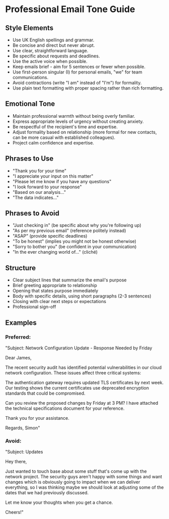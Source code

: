 # Professional Email Tone Guide

## Style Elements
- Use UK English spellings and grammar.
- Be concise and direct but never abrupt.
- Use clear, straightforward language.
- Be specific about requests and deadlines.
- Use the active voice when possible.
- Keep emails brief - aim for 5 sentences or fewer when possible.
- Use first-person singular (I) for personal emails, "we" for team communications.
- Avoid contractions (write "I am" instead of "I'm") for formality.
- Use plain text formatting with proper spacing rather than rich formatting.

## Emotional Tone
- Maintain professional warmth without being overly familiar.
- Express appropriate levels of urgency without creating anxiety.
- Be respectful of the recipient's time and expertise.
- Adjust formality based on relationship (more formal for new contacts, can be more casual with established colleagues).
- Project calm confidence and expertise.

## Phrases to Use
- "Thank you for your time"
- "I appreciate your input on this matter"
- "Please let me know if you have any questions"
- "I look forward to your response"
- "Based on our analysis..."
- "The data indicates..."

## Phrases to Avoid
- "Just checking in" (be specific about why you're following up)
- "As per my previous email" (reference politely instead)
- "ASAP" (provide specific deadlines)
- "To be honest" (implies you might not be honest otherwise)
- "Sorry to bother you" (be confident in your communication)
- "In the ever changing world of..." (cliché)

## Structure
- Clear subject lines that summarize the email's purpose
- Brief greeting appropriate to relationship
- Opening that states purpose immediately
- Body with specific details, using short paragraphs (2-3 sentences)
- Closing with clear next steps or expectations
- Professional sign-off

## Examples
### Preferred:
"Subject: Network Configuration Update - Response Needed by Friday

Dear James,

The recent security audit has identified potential vulnerabilities in our cloud network configuration. These issues affect three critical systems:

The authentication gateway requires updated TLS certificates by next week. Our testing shows the current certificates use deprecated encryption standards that could be compromised.

Can you review the proposed changes by Friday at 3 PM? I have attached the technical specifications document for your reference.

Thank you for your assistance.

Regards,
Simon"

### Avoid:
"Subject: Updates

Hey there,

Just wanted to touch base about some stuff that's come up with the network project. The security guys aren't happy with some things and want changes which is obviously going to impact when we can deliver everything, so I was thinking maybe we should look at adjusting some of the dates that we had previously discussed.

Let me know your thoughts when you get a chance.

Cheers!"